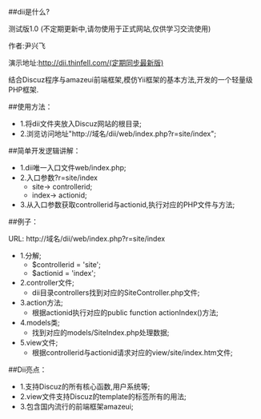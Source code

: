 ##dii是什么?

测试版1.0 (不定期更新中,请勿使用于正式网站,仅供学习交流使用)

作者:尹兴飞 

演示地址:http://dii.thinfell.com/(定期同步最新版)

结合Discuz程序与amazeui前端框架,模仿Yii框架的基本方法,开发的一个轻量级PHP框架.

##使用方法：
* 1.将dii文件夹放入Discuz网站的根目录;
* 2.浏览访问地址"http://域名/dii/web/index.php?r=site/index";

##简单开发逻辑讲解：
* 1.dii唯一入口文件web/index.php;
* 2.入口参数?r=site/index
	* site-> controllerid;
	* index-> actionid;
* 3.从入口参数获取controllerid与actionid,执行对应的PHP文件与方法;

##例子：

URL: http://域名/dii/web/index.php?r=site/index

* 1.分解;
  * $controllerid = 'site';
  * $actionid = 'index';
* 2.controller文件;
  * dii目录controllers找到对应的SiteController.php文件;
* 3.action方法;
  * 根据actionid执行对应的public function actionIndex()方法;
* 4.models类;
  * 找到对应的models/SiteIndex.php处理数据;
* 5.view文件;
  * 根据controllerid与actionid请求对应的view/site/index.htm文件;
  
##Dii亮点：
* 1.支持Discuz的所有核心函数,用户系统等;
* 2.view文件支持Discuz的template的标签所有的用法;
* 3.包含国内流行的前端框架amazeui;